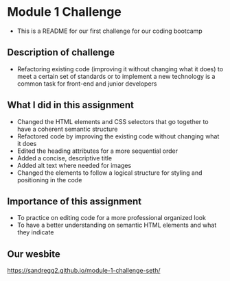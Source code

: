 # Module 1 Challenge
- This is a README for our first challenge for our coding bootcamp
## Description of challenge
- Refactoring existing code (improving it without changing what it does) to meet a certain set of standards or to implement a new technology is a common task for front-end and junior developers
## What I did in this assignment
- Changed the HTML elements and CSS selectors that go together to have a coherent semantic structure
- Refactored code by improving the existing code without changing what it does
- Edited the heading attributes for a more sequential order
- Added a concise, descriptive title
- Added alt text where needed for images
- Changed the elements to follow a logical structure for styling and positioning in the code
## Importance of this assignment
- To practice on editing code for a more professional organized look
- To have a better understanding on semantic HTML elements and what they indicate
## Our wesbite
https://sandregg2.github.io/module-1-challenge-seth/
